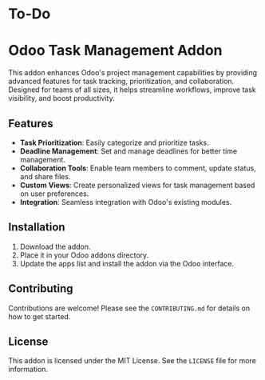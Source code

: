 # To-Do
# Odoo Task Management Addon

This addon enhances Odoo's project management capabilities by providing advanced features for task tracking, prioritization, and collaboration. Designed for teams of all sizes, it helps streamline workflows, improve task visibility, and boost productivity.

## Features

- **Task Prioritization**: Easily categorize and prioritize tasks.
- **Deadline Management**: Set and manage deadlines for better time management.
- **Collaboration Tools**: Enable team members to comment, update status, and share files.
- **Custom Views**: Create personalized views for task management based on user preferences.
- **Integration**: Seamless integration with Odoo's existing modules.

## Installation

1. Download the addon.
2. Place it in your Odoo addons directory.
3. Update the apps list and install the addon via the Odoo interface.

## Contributing

Contributions are welcome! Please see the `CONTRIBUTING.md` for details on how to get started.

## License

This addon is licensed under the MIT License. See the `LICENSE` file for more information.
